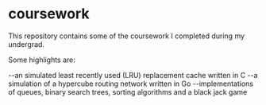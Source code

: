 # coursework
This repository contains some of the coursework I completed during my undergrad. 

Some highlights are:

--an simulated least recently used (LRU) replacement cache written in C
--a simulation of a hypercube routing network written in Go
--implementations of queues, binary search trees, sorting algorithms and a black jack game